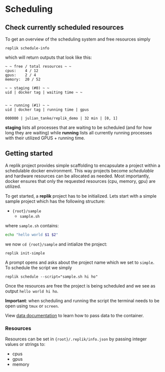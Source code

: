 # Scheduling

## Check currently scheduled resources
To get an overview of the scheduling system and free resources simply
```
replik schedule-info
```
which will return outputs that look like this:
```
~ ~ free / total resources ~ ~
cpus:    4 / 12
gpus:    2 / 4
memory:  20 / 52

~ ~ staging (#0) ~ ~
uid | docker tag | waiting time ~ ~


~ ~ running (#1) ~ ~
uid | docker tag | running time | gpus

000000 | julian_tanke/replik_demo | 32 min | [0, 1]
```
**staging** lists all processes that are waiting to be scheduled (and for how long they are waiting) while **running** lists all currently running processes with their utilized GPUS + running time.


## Getting started
A replik project provides simple scaffolding to encapsulate a project within a schedulable docker environment.
This way projects become *schedulable* and hardware resources can be allocated as needed.
Most importantly, docker ensures that only the requested resources (cpu, memory, gpu) are utilized.

To get started, a **replik** project has to be initialized.
Lets start with a simple sample project which has the following structure:

* ```{root}/sample```
  * ```sample.sh```

where ```sample.sh``` contains:
```bash
echo "hello world $1 $2"
```

we now ```cd {root}/sample``` and intialize the project:
```
replik init-simple
```
A prompt opens and asks about the project name which we set to ```simple```.
To schedule the script we simply
```
replik schedule --script="sample.sh hi ho"
```
Once the resources are free the project is being scheduled and we see as output ```hello world hi ho```.

**Important**: when scheduling and running the script the terminal needs to be open using ```tmux``` or ```screen```.

View [data documentation](https://github.com/jutanke/replik/blob/0.5.0/docs/data.md) to learn how to pass data to the container.

### Resources
Resources can be set in ```{root}/.replik/info.json``` by passing integer values or strings to:
* cpus
* gpus
* memory
